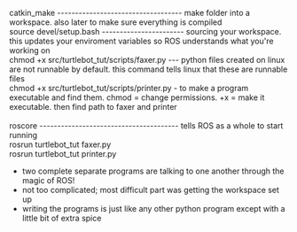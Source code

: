 catkin_make ----------------------------------- make folder into a workspace. also later to make sure everything is compiled</br>
source devel/setup.bash	----------------------- sourcing your workspace. this updates your enviroment variables so ROS understands what you're working on</br>
chmod +x src/turtlebot_tut/scripts/faxer.py	--- python files created on linux are not runnable by default. this command tells linux that these are runnable files</br>
chmod +x src/turtlebot_tut/scripts/printer.py - to make a program executable and find them. chmod = change permissions. +x = make it executable. then find path to faxer and printer</br>
</br>
roscore	--------------------------------------- tells ROS as a whole to start running</br>
rosrun turtlebot_tut faxer.py</br>
rosrun turtlebot_tut printer.py</br>

- two complete separate programs are talking to one another through the magic of ROS!
- not too complicated; most difficult part was getting the workspace set up
- writing the programs is just like any other python program except with a little bit of extra spice
